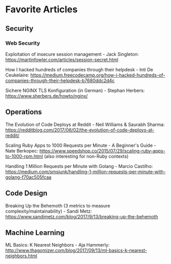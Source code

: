 # Favorite Articles

## Security

### Web Security

Exploitation of insecure session management - Jack Singleton: https://martinfowler.com/articles/session-secret.html

How I hacked hundreds of companies through their helpdesk - Inti De Ceukelaire: https://medium.freecodecamp.org/how-i-hacked-hundreds-of-companies-through-their-helpdesk-b7680ddc2d4c

Sichere NGINX TLS Konfiguration (in German) - Stephan Herbers: https://www.sherbers.de/howto/nginx/

## Operations

The Evolution of Code Deploys at Reddit - Neil Williams & Saurabh Sharma: https://redditblog.com/2017/06/02/the-evolution-of-code-deploys-at-reddit/

Scaling Ruby Apps to 1000 Requests per Minute - A Beginner's Guide - Nate Berkopec: https://www.speedshop.co/2015/07/29/scaling-ruby-apps-to-1000-rpm.html (also interesting for non-Ruby contexts)

Handling 1 Million Requests per Minute with Golang - Marcio Castilho: https://medium.com/smsjunk/handling-1-million-requests-per-minute-with-golang-f70ac505fcaa

## Code Design

Breaking Up the Behemoth (3 metrics to measure complexity/maintainability) - Sandi Metz: https://www.sandimetz.com/blog/2017/9/13/breaking-up-the-behemoth

## Machine Learning

ML Basics: K Nearest Neighbors - Aja Hammerly: http://www.thagomizer.com/blog/2017/09/13/ml-basics-k-nearest-neighbors.html
